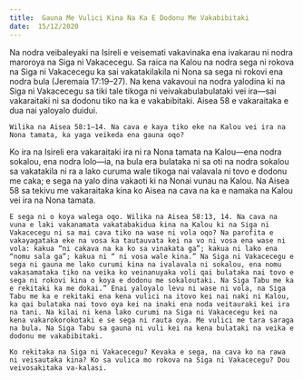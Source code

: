 ```yaml
---
title:  Gauna Me Vulici Kina Na Ka E Dodonu Me Vakabibitaki
date:  15/12/2020
---
```


Na nodra veibaleyaki na Isireli e veisemati vakavinaka ena ivakarau ni nodra maroroya na Siga ni Vakacecegu. Sa raica na Kalou na nodra sega ni rokova na Siga ni Vakacecegu ka sai vakatakilakila ni Nona sa sega ni rokovi ena nodra bula (Jeremaia 17:19–27). Na kena vakavoui na nodra yalodina ki na Siga ni Vakacecegu sa tiki tale tikoga ni veivakabulabulataki vei ira—sai vakaraitaki ni sa dodonu tiko na ka e vakabibitaki. Aisea 58 e vakaraitaka e dua nai yaloyalo duidui.

`Wilika na Aisea 58:1–14. Na cava e kaya tiko eke na Kalou vei ira na Nona tamata, ka yaga veikeda ena gauna oqo?`

Ko ira na Isireli era vakaraitaki ira ni ra Nona tamata na Kalou—ena nodra sokalou, ena nodra lolo—ia, na bula era bulataka ni sa oti na nodra sokalou sa vakatakila ni ra a lako curuma wale tikoga nai valavala ni tovo e dodonu me caka; e sega na yalo dina vakaoti ki na Nonai vunau na Kalou. Na Aisea 58 sa tekivu me vakaraitaka kina ko Aisea na cava na ka e namaka na Kalou vei ira na Nona tamata.

`E sega ni o koya walega oqo. Wilika na Aisea 58:13, 14. Na cava na vuna e laki vakanamata vakatabakidua kina na Kalou ki na Siga ni Vakacecegu ni sa mai cava tiko na wase ni vola oqo? Na parofita e vakayagataka eke na vosa ka tautauvata kei na vo ni vosa ena wase ni vola: kakua “ni cakava na ka ko sa vinakata ga”; kakua ni lako ena “nomu sala ga”; kakua ni “ ni vosa wale kina.” Na Siga ni Vakacecegu e sega ni gauna me lako curumi kina na ivalavala ni sokalou, ena nomu vakasamataka tiko na veika ko veinanuyaka voli qai bulataka nai tovo e sega ni rokovi kina o koya e dodonu me sokaloutaki. Na Siga Tabu me ka e rekitaki ka me dokai.” Enai yaloyalo levu ni wase ni vola, na Siga Tabu me ka e rekitaki ena kena vulici na itovo kei nai naki ni Kalou, ka qai bulataka nai tovo oya kei na inaki ena noda veitauraki kei ira na tani. Na kilai ni kena lako curumi na Siga ni Vakacecegu kei na kena vakarokorokotaki e se sega ni rauta oya. Me vulici me tara saraga na bula. Na Siga Tabu sa gauna ni vuli kei na kena bulataki na veika e dodonu me vakabibitaki.`

`Ko rekitaka na Siga ni Vakacecegu? Kevaka e sega, na cava ko na rawa ni veisautaka kina? Ko sa vulica mo rokova na Siga ni Vakacecegu? Dou veivosakitaka va-kalasi.`